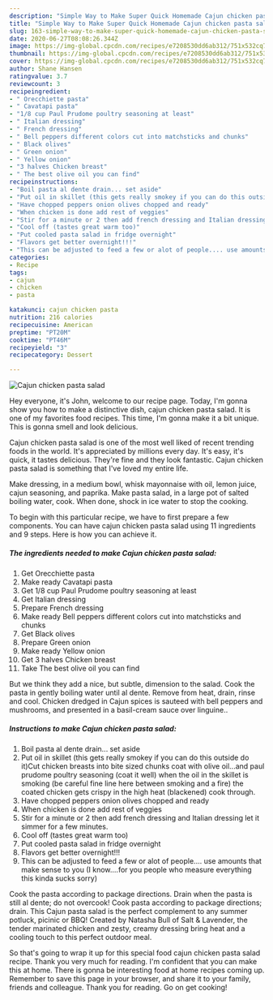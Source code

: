 ```yaml
---
description: "Simple Way to Make Super Quick Homemade Cajun chicken pasta salad"
title: "Simple Way to Make Super Quick Homemade Cajun chicken pasta salad"
slug: 163-simple-way-to-make-super-quick-homemade-cajun-chicken-pasta-salad
date: 2020-06-27T08:08:26.344Z
image: https://img-global.cpcdn.com/recipes/e7208530dd6ab312/751x532cq70/cajun-chicken-pasta-salad-recipe-main-photo.jpg
thumbnail: https://img-global.cpcdn.com/recipes/e7208530dd6ab312/751x532cq70/cajun-chicken-pasta-salad-recipe-main-photo.jpg
cover: https://img-global.cpcdn.com/recipes/e7208530dd6ab312/751x532cq70/cajun-chicken-pasta-salad-recipe-main-photo.jpg
author: Shane Hansen
ratingvalue: 3.7
reviewcount: 3
recipeingredient:
- " Orecchiette pasta"
- " Cavatapi pasta"
- "1/8 cup Paul Prudome poultry seasoning at least"
- " Italian dressing"
- " French dressing"
- " Bell peppers different colors cut into matchsticks and chunks"
- " Black olives"
- " Green onion"
- " Yellow onion"
- "3 halves Chicken breast"
- " The best olive oil you can find"
recipeinstructions:
- "Boil pasta al dente drain... set aside"
- "Put oil in skillet (this gets really smokey if you can do this outside do it)Cut chicken breasts into bite sized chunks coat with olive oil...and paul prudome poultry seasoning (coat it well) when the oil in the skillet is smoking (be careful fine line here between smoking and a fire) the coated chicken gets crispy in the high heat (blackened) cook through."
- "Have chopped peppers onion olives chopped and ready"
- "When chicken is done add rest of veggies"
- "Stir for a minute or 2 then add french dressing and Italian dressing let it simmer for a few minutes."
- "Cool off (tastes great warm too)"
- "Put cooled pasta salad in fridge overnight"
- "Flavors get better overnight!!!"
- "This can be adjusted to feed a few or alot of people.... use amounts that make sense to you (I know....for you people who measure everything this kinda sucks sorry)"
categories:
- Recipe
tags:
- cajun
- chicken
- pasta

katakunci: cajun chicken pasta 
nutrition: 216 calories
recipecuisine: American
preptime: "PT20M"
cooktime: "PT46M"
recipeyield: "3"
recipecategory: Dessert

---
```



![Cajun chicken pasta salad](https://img-global.cpcdn.com/recipes/e7208530dd6ab312/751x532cq70/cajun-chicken-pasta-salad-recipe-main-photo.jpg)

Hey everyone, it's John, welcome to our recipe page. Today, I'm gonna show you how to make a distinctive dish, cajun chicken pasta salad. It is one of my favorites food recipes. This time, I'm gonna make it a bit unique. This is gonna smell and look delicious.

Cajun chicken pasta salad is one of the most well liked of recent trending foods in the world. It's appreciated by millions every day. It's easy, it's quick, it tastes delicious. They're fine and they look fantastic. Cajun chicken pasta salad is something that I've loved my entire life.

Make dressing, in a medium bowl, whisk mayonnaise with oil, lemon juice, cajun seasoning, and paprika. Make pasta salad, in a large pot of salted boiling water, cook. When done, shock in ice water to stop the cooking.


To begin with this particular recipe, we have to first prepare a few components. You can have cajun chicken pasta salad using 11 ingredients and 9 steps. Here is how you can achieve it.

<!--inarticleads1-->

##### The ingredients needed to make Cajun chicken pasta salad:

1. Get  Orecchiette pasta
1. Make ready  Cavatapi pasta
1. Get 1/8 cup Paul Prudome poultry seasoning at least
1. Get  Italian dressing
1. Prepare  French dressing
1. Make ready  Bell peppers different colors cut into matchsticks and chunks
1. Get  Black olives
1. Prepare  Green onion
1. Make ready  Yellow onion
1. Get 3 halves Chicken breast
1. Take  The best olive oil you can find


But we think they add a nice, but subtle, dimension to the salad. Cook the pasta in gently boiling water until al dente. Remove from heat, drain, rinse and cool. Chicken dredged in Cajun spices is sauteed with bell peppers and mushrooms, and presented in a basil-cream sauce over linguine.. 

<!--inarticleads2-->

##### Instructions to make Cajun chicken pasta salad:

1. Boil pasta al dente drain... set aside
1. Put oil in skillet (this gets really smokey if you can do this outside do it)Cut chicken breasts into bite sized chunks coat with olive oil...and paul prudome poultry seasoning (coat it well) when the oil in the skillet is smoking (be careful fine line here between smoking and a fire) the coated chicken gets crispy in the high heat (blackened) cook through.
1. Have chopped peppers onion olives chopped and ready
1. When chicken is done add rest of veggies
1. Stir for a minute or 2 then add french dressing and Italian dressing let it simmer for a few minutes.
1. Cool off (tastes great warm too)
1. Put cooled pasta salad in fridge overnight
1. Flavors get better overnight!!!
1. This can be adjusted to feed a few or alot of people.... use amounts that make sense to you (I know....for you people who measure everything this kinda sucks sorry)


Cook the pasta according to package directions. Drain when the pasta is still al dente; do not overcook! Cook pasta according to package directions; drain. This Cajun pasta salad is the perfect complement to any summer potluck, picinic or BBQ! Created by Natasha Bull of Salt &amp; Lavender, the tender marinated chicken and zesty, creamy dressing bring heat and a cooling touch to this perfect outdoor meal. 

So that's going to wrap it up for this special food cajun chicken pasta salad recipe. Thank you very much for reading. I'm confident that you can make this at home. There is gonna be interesting food at home recipes coming up. Remember to save this page in your browser, and share it to your family, friends and colleague. Thank you for reading. Go on get cooking!
